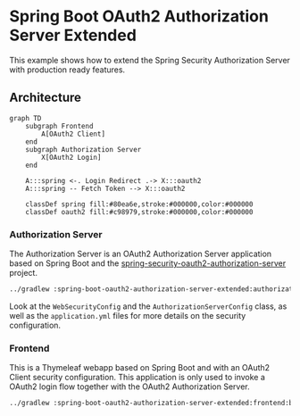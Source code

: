 # Spring Boot OAuth2 Authorization Server Extended

This example shows how to extend the Spring Security Authorization Server with production ready features.

## Architecture

```mermaid
graph TD
    subgraph Frontend
        A[OAuth2 Client]
    end
    subgraph Authorization Server
        X[OAuth2 Login]
    end

    A:::spring <-. Login Redirect .-> X:::oauth2
    A:::spring -- Fetch Token --> X:::oauth2
    
    classDef spring fill:#80ea6e,stroke:#000000,color:#000000
    classDef oauth2 fill:#c98979,stroke:#000000,color:#000000
```

### Authorization Server
The Authorization Server is an OAuth2 Authorization Server application based on Spring Boot and the
[spring-security-oauth2-authorization-server](https://spring.io/projects/spring-authorization-server) project.

```bash
../gradlew :spring-boot-oauth2-authorization-server-extended:authorization-server:bootRun
```

Look at the `WebSecurityConfig` and the `AuthorizationServerConfig` class, as well as the `application.yml` files for
more details on the security configuration.

### Frontend
This is a Thymeleaf webapp based on Spring Boot and with an OAuth2 Client security configuration. This application
is only used to invoke a OAuth2 login flow together with the OAuth2 Authorization Server.

```bash
../gradlew :spring-boot-oauth2-authorization-server-extended:frontend:bootRun
```
